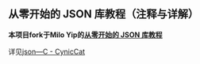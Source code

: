 ## 从零开始的 JSON 库教程（注释与详解）

**本项目fork于Milo Yip的[从零开始的 JSON 库教程](https://github.com/miloyip/json-tutorial)**

详见[json—C - CynicCat](https://cyniccat.github.io/2023/02/26/json-c/)